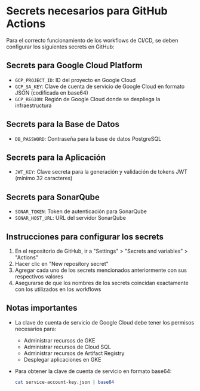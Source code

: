 # Secrets necesarios para GitHub Actions

Para el correcto funcionamiento de los workflows de CI/CD, se deben configurar los siguientes secrets en GitHub:

## Secrets para Google Cloud Platform

- `GCP_PROJECT_ID`: ID del proyecto en Google Cloud
- `GCP_SA_KEY`: Clave de cuenta de servicio de Google Cloud en formato JSON (codificada en base64)
- `GCP_REGION`: Región de Google Cloud donde se despliega la infraestructura

## Secrets para la Base de Datos

- `DB_PASSWORD`: Contraseña para la base de datos PostgreSQL

## Secrets para la Aplicación

- `JWT_KEY`: Clave secreta para la generación y validación de tokens JWT (mínimo 32 caracteres)

## Secrets para SonarQube

- `SONAR_TOKEN`: Token de autenticación para SonarQube
- `SONAR_HOST_URL`: URL del servidor SonarQube

## Instrucciones para configurar los secrets

1. En el repositorio de GitHub, ir a "Settings" > "Secrets and variables" > "Actions"
2. Hacer clic en "New repository secret"
3. Agregar cada uno de los secrets mencionados anteriormente con sus respectivos valores
4. Asegurarse de que los nombres de los secrets coincidan exactamente con los utilizados en los workflows

## Notas importantes

- La clave de cuenta de servicio de Google Cloud debe tener los permisos necesarios para:
  - Administrar recursos de GKE
  - Administrar recursos de Cloud SQL
  - Administrar recursos de Artifact Registry
  - Desplegar aplicaciones en GKE

- Para obtener la clave de cuenta de servicio en formato base64:
  ```bash
  cat service-account-key.json | base64
  ```